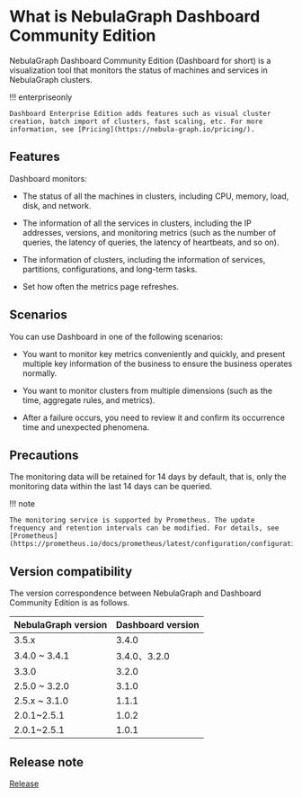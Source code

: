 # What is NebulaGraph Dashboard Community Edition

NebulaGraph Dashboard Community Edition (Dashboard for short) is a visualization tool that monitors the status of machines and services in NebulaGraph clusters.

!!! enterpriseonly

    Dashboard Enterprise Edition adds features such as visual cluster creation, batch import of clusters, fast scaling, etc. For more information, see [Pricing](https://nebula-graph.io/pricing/).

## Features

Dashboard monitors:

- The status of all the machines in clusters, including CPU, memory, load, disk, and network.

- The information of all the services in clusters, including the IP addresses, versions, and monitoring metrics (such as the number of queries, the latency of queries, the latency of heartbeats, and so on).
  
- The information of clusters, including the information of services, partitions, configurations, and long-term tasks.

- Set how often the metrics page refreshes.

## Scenarios

You can use Dashboard in one of the following scenarios:

- You want to monitor key metrics conveniently and quickly, and present multiple key information of the business to ensure the business operates normally.

- You want to monitor clusters from multiple dimensions (such as the time, aggregate rules, and metrics).

- After a failure occurs, you need to review it and confirm its occurrence time and unexpected phenomena.

## Precautions

The monitoring data will be retained for 14 days by default, that is, only the monitoring data within the last 14 days can be queried.

!!! note

    The monitoring service is supported by Prometheus. The update frequency and retention intervals can be modified. For details, see [Prometheus](https://prometheus.io/docs/prometheus/latest/configuration/configuration/).

## Version compatibility

The version correspondence between NebulaGraph and Dashboard Community Edition is as follows.

|NebulaGraph version|Dashboard version|
|:---|:---|
|3.5.x        |3.4.0|
|3.4.0 ~ 3.4.1|3.4.0、3.2.0|
|3.3.0 |3.2.0|
|2.5.0 ~ 3.2.0|3.1.0|
|2.5.x ~ 3.1.0|1.1.1|
|2.0.1~2.5.1|1.0.2|
|2.0.1~2.5.1|1.0.1|

## Release note

[Release](https://github.com/vesoft-inc/nebula-dashboard/releases/tag/{{dashboard.tag}})
